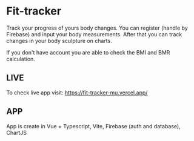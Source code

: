 # Fit-tracker

Track your progress of yours body changes. You can register (handle by Firebase) and input your body measurements. After that you can track changes in your body sculpture on charts.

If you don't have account you are able to check the BMI and BMR calculation.

## LIVE

To check live app visit: https://fit-tracker-mu.vercel.app/

## APP

App is create in Vue + Typescript, Vite, Firebase (auth and database), ChartJS
